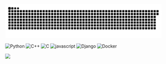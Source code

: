 
<!--
**KJA000/KJA000** is a ✨ _special_ ✨ repository because its `README.md` (this file) appears on your GitHub profile.

Here are some ideas to get you started:

- 🔭 I’m currently working on ...
- 🌱 I’m currently learning ...
- 👯 I’m looking to collaborate on ...
- 🤔 I’m looking for help with ...
- 💬 Ask me about ...
- 📫 How to reach me: ...
- 😄 Pronouns: ...
- ⚡ Fun fact: ...
-->
<img src="https://github.com/KJA000/KJA000/blob/output/github-contribution-grid-snake.svg"/>



![Python](https://img.shields.io/badge/Python-3776AB.svg?&style=for-the-badge&logo=python&logoColor=white)
![C++](https://img.shields.io/badge/C++-00599C.svg?&style=for-the-badge&logo=cplusplus&logoColor=white)
![C](https://img.shields.io/badge/C-A8B9CC.svg?style=for-the-badge&logo=C&logoColor=white)
![javascript](https://img.shields.io/badge/javascript-F7DF1E.svg?&style=for-the-badge&logo=javascript&logoColor=white)
![Django](https://img.shields.io/badge/django-092E20.svg?style=for-the-badge&logo=django&logoColor=white)
![Docker](https://img.shields.io/badge/Docker-2496ED.svg?style=for-the-badge&logo=Docker&logoColor=white)

<img align="center" src="https://github-readme-streak-stats.herokuapp.com/?user=KJA000&theme=dracula">
<!-- [![GitHub Streak](https://github-readme-streak-stats.herokuapp.com/?user=KJA000&theme=tokyonight)](https://git.io/streak-stats)
 -->

